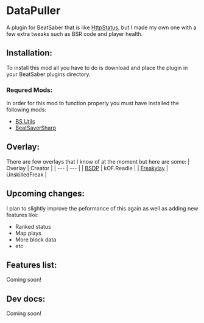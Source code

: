 # DataPuller
A plugin for BeatSaber that is like [HttpStatus](https://github.com/opl-/beatsaber-http-status), but I made my own one with a few extra tweaks such as BSR code and player health.  

## Installation:
To install this mod all you have to do is download and place the plugin in your BeatSaber plugins directory.
### Requred Mods:
In order for this mod to function properly you must have installed the following mods:
- [BS Utils](https://github.com/Kylemc1413/Beat-Saber-Utils)
- [BeatSaverSharp](https://github.com/lolPants/BeatSaverSharp)

## Overlay:
There are few overlays that I know of at the moment but here are some:
| Overlay | Creator |
| --- | --- |
| [BSDP](https://github.com/kOFReadie/BeatSaber-Overlay) | kOF.Readie |
| [Freakylay](https://github.com/UnskilledFreak/Freakylay) | UnskilledFreak |

## Upcoming changes:
I plan to slightly improve the peformance of this again as well as adding new features like:
- Ranked status
- Map plays
- More block data
- etc

## Features list:
Coming soon!

## Dev docs:
Coming soon!